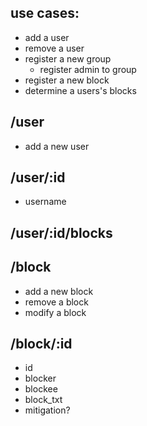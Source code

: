 use cases:
----------
- add a user
- remove a user
- register a new group
  - register admin to group
- register a new block
- determine a users's blocks


## /user
- add a new user

## /user/:id
- username

## /user/:id/blocks

## /block
- add a new block
- remove a block
- modify a block

## /block/:id

- id
- blocker 
- blockee
- block_txt
- mitigation?


